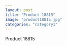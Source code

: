 ```yaml
---
layout: post
title: "Product 18815"
image: "product18815.jpg"
categories: "category1"
---
```

Product 18815
